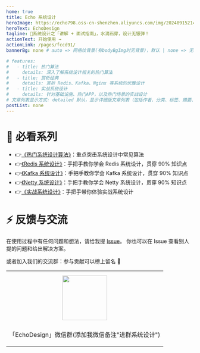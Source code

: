 ```yaml
---
home: true
title: Echo 系统设计
heroImage: https://echo798.oss-cn-shenzhen.aliyuncs.com/img/202409152149836.png
heroText: EchoDesign
tagline: 🚀系统设计之「讲解 + 面试指南」，水滴石穿，设计无银弹！
actionText: 开始使用 →
actionLink: /pages/fccd91/
bannerBg: none # auto => 网格纹背景(有bodyBgImg时无背景)，默认 | none => 无 | '大图地址' | background: 自定义背景样式       提示：如发现文本颜色不适应你的背景时可以到palette.styl修改$bannerTextColor变量

# features:
#   - title: 热门算法
#     details: 深入了解系统设计相关的热门算法
#   - title: 赏析经典
#     details: 赏析 Redis、Kafka、Nginx 等系统的优雅设计
#   - title: 实战系统设计
#     details: 针对基础设施、热门APP，以及热门场景的实战设计
# 文章列表显示方式: detailed 默认，显示详细版文章列表（包括作者、分类、标签、摘要、分页等）| simple => 显示简约版文章列表（仅标题和日期）| none 不显示文章列表
postList: none
---
```


# 📖 必看系列

- 👉[《热门系统设计算法》](/pages/fccd91/)：重点突击系统设计中常见算法
- 👉[《Redis 系统设计》](/pages/252196/)：手把手教你学会 Redis 系统设计，贯穿 90% 知识点
- 👉[《Kafka 系统设计》](/pages/b9733b/)：手把手教你学会 Kafka 系统设计，贯穿 90% 知识点
- 👉[《Netty 系统设计》](/pages/bfab10/)：手把手教你学会 Netty 系统设计，贯穿 90% 知识点
- 👉[《实战系统设计》](/pages/84cb49/)：手把手带你体验实战系统设计

# ⚡ 反馈与交流

在使用过程中有任何问题和想法，请给我提 [Issue](https://github.com/echo-lxy/echo-system-design)。
你也可以在 Issue 查看别人提的问题和给出解决方案。

或者加入我们的交流群：参与贡献可以榜上留名 💯

<table>
  <tbody>
    <tr>
      <td align="center" valign="middle">
        <img src="https://echo798.oss-cn-shenzhen.aliyuncs.com/img/202409152148916.jpg" class="no-zoom" style="width:120px;margin: 10px;">
        <p>「EchoDesign」微信群(添加我微信备注"进群系统设计")</p>
      </td>
    </tr>
  </tbody>
</table>

<!-- AD -->
<!-- <div class="wwads-cn wwads-horizontal page-wwads" data-id="136"></div> -->
<style>
  .page-wwads{
    width:100%!important;
    min-height: 0;
    margin: 0;
  }
  .page-wwads .wwads-img img{
    width:80px!important;
  }
  .page-wwads .wwads-poweredby{
    width: 40px;
    position: absolute;
    right: 25px;
    bottom: 3px;
  }
  .wwads-content .wwads-text, .page-wwads .wwads-text{
    height: 100%;
    padding-top: 5px;
    display: block;
  }
</style>

<style>
.home-wrapper .banner .banner-conent .hero h1 {
    /* --tw-text-opacity: 1;
    color: rgb(81 43 212 / var(--tw-text-opacity)); */
    font-size: 4.25rem;
    font-family: "Space Grotesk",Helvetica,Arial,sans-serif;
    text-decoration-thickness: initial;
    text-transform: none;
    -webkit-text-fill-color: transparent;
    background: var(--gradient-purple-magenta);
    --gradient-purple-magenta: linear-gradient(128.87deg,#0056d6 14.05%,#f5a632 75.3%);
    background-clip: text;
    -webkit-background-clip: text;
    margin-bottom: 36px;
    padding-top: 1rem;
}
.become-sponsor {
  padding: 8px 20px;
  display: inline-block;
  color: #11a8cd;
  border-radius: 30px;
  box-sizing: border-box;
  border: 1px solid #11a8cd;
}
</style>

<ClientOnly>
<WebInfo/>
</ClientOnly>
